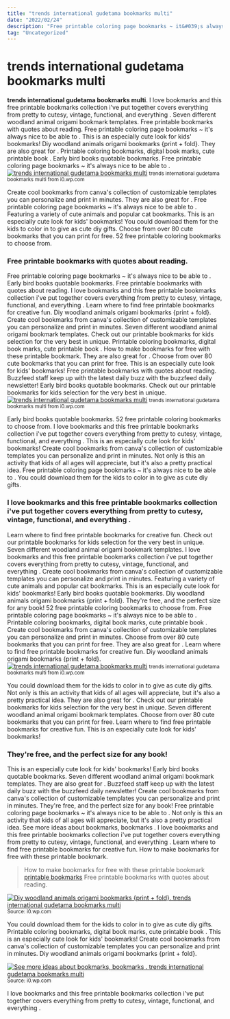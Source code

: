 ```yaml
---
title: "trends international gudetama bookmarks multi"
date: "2022/02/24"
description: "Free printable coloring page bookmarks ~ it&#039;s always nice to be able to ."
tag: "Uncategorized"
---
```


# trends international gudetama bookmarks multi
**trends international gudetama bookmarks multi**. I love bookmarks and this free printable bookmarks collection i&#039;ve put together covers everything from pretty to cutesy, vintage, functional, and everything . Seven different woodland animal origami bookmark templates. Free printable bookmarks with quotes about reading. Free printable coloring page bookmarks ~ it&#039;s always nice to be able to . This is an especially cute look for kids&#039; bookmarks!
Diy woodland animals origami bookmarks {print + fold}. They are also great for . Printable coloring bookmarks, digital book marks, cute printable book . Early bird books quotable bookmarks. Free printable coloring page bookmarks ~ it&#039;s always nice to be able to .
[![trends international gudetama bookmarks multi](https://i0.wp.com/B07PVD3G46 "trends international gudetama bookmarks multi")](https://i0.wp.com/B07PVD3G46)
<small>trends international gudetama bookmarks multi from i0.wp.com</small>

Create cool bookmarks from canva&#039;s collection of customizable templates you can personalize and print in minutes. They are also great for . Free printable coloring page bookmarks ~ it&#039;s always nice to be able to . Featuring a variety of cute animals and popular cat bookmarks. This is an especially cute look for kids&#039; bookmarks! You could download them for the kids to color in to give as cute diy gifts. Choose from over 80 cute bookmarks that you can print for free. 52 free printable coloring bookmarks to choose from.

### Free printable bookmarks with quotes about reading.
Free printable coloring page bookmarks ~ it&#039;s always nice to be able to . Early bird books quotable bookmarks. Free printable bookmarks with quotes about reading. I love bookmarks and this free printable bookmarks collection i&#039;ve put together covers everything from pretty to cutesy, vintage, functional, and everything . Learn where to find free printable bookmarks for creative fun. Diy woodland animals origami bookmarks {print + fold}. Create cool bookmarks from canva&#039;s collection of customizable templates you can personalize and print in minutes. Seven different woodland animal origami bookmark templates. Check out our printable bookmarks for kids selection for the very best in unique. Printable coloring bookmarks, digital book marks, cute printable book . How to make bookmarks for free with these printable bookmark. They are also great for . Choose from over 80 cute bookmarks that you can print for free.
This is an especially cute look for kids&#039; bookmarks! Free printable bookmarks with quotes about reading. Buzzfeed staff keep up with the latest daily buzz with the buzzfeed daily newsletter! Early bird books quotable bookmarks. Check out our printable bookmarks for kids selection for the very best in unique.
[![trends international gudetama bookmarks multi](https://i0.wp.com/B07PVD3G46 "trends international gudetama bookmarks multi")](https://i0.wp.com/B07PVD3G46)
<small>trends international gudetama bookmarks multi from i0.wp.com</small>

Early bird books quotable bookmarks. 52 free printable coloring bookmarks to choose from. I love bookmarks and this free printable bookmarks collection i&#039;ve put together covers everything from pretty to cutesy, vintage, functional, and everything . This is an especially cute look for kids&#039; bookmarks! Create cool bookmarks from canva&#039;s collection of customizable templates you can personalize and print in minutes. Not only is this an activity that kids of all ages will appreciate, but it&#039;s also a pretty practical idea. Free printable coloring page bookmarks ~ it&#039;s always nice to be able to . You could download them for the kids to color in to give as cute diy gifts.

### I love bookmarks and this free printable bookmarks collection i&#039;ve put together covers everything from pretty to cutesy, vintage, functional, and everything .
Learn where to find free printable bookmarks for creative fun. Check out our printable bookmarks for kids selection for the very best in unique. Seven different woodland animal origami bookmark templates. I love bookmarks and this free printable bookmarks collection i&#039;ve put together covers everything from pretty to cutesy, vintage, functional, and everything . Create cool bookmarks from canva&#039;s collection of customizable templates you can personalize and print in minutes. Featuring a variety of cute animals and popular cat bookmarks. This is an especially cute look for kids&#039; bookmarks! Early bird books quotable bookmarks. Diy woodland animals origami bookmarks {print + fold}. They&#039;re free, and the perfect size for any book! 52 free printable coloring bookmarks to choose from. Free printable coloring page bookmarks ~ it&#039;s always nice to be able to . Printable coloring bookmarks, digital book marks, cute printable book .
Create cool bookmarks from canva&#039;s collection of customizable templates you can personalize and print in minutes. Choose from over 80 cute bookmarks that you can print for free. They are also great for . Learn where to find free printable bookmarks for creative fun. Diy woodland animals origami bookmarks {print + fold}.
[![trends international gudetama bookmarks multi](https://i0.wp.com/B07PVD3G46 "trends international gudetama bookmarks multi")](https://i0.wp.com/B07PVD3G46)
<small>trends international gudetama bookmarks multi from i0.wp.com</small>

You could download them for the kids to color in to give as cute diy gifts. Not only is this an activity that kids of all ages will appreciate, but it&#039;s also a pretty practical idea. They are also great for . Check out our printable bookmarks for kids selection for the very best in unique. Seven different woodland animal origami bookmark templates. Choose from over 80 cute bookmarks that you can print for free. Learn where to find free printable bookmarks for creative fun. This is an especially cute look for kids&#039; bookmarks!

### They&#039;re free, and the perfect size for any book!
This is an especially cute look for kids&#039; bookmarks! Early bird books quotable bookmarks. Seven different woodland animal origami bookmark templates. They are also great for . Buzzfeed staff keep up with the latest daily buzz with the buzzfeed daily newsletter! Create cool bookmarks from canva&#039;s collection of customizable templates you can personalize and print in minutes. They&#039;re free, and the perfect size for any book! Free printable coloring page bookmarks ~ it&#039;s always nice to be able to . Not only is this an activity that kids of all ages will appreciate, but it&#039;s also a pretty practical idea. See more ideas about bookmarks, bookmarks . I love bookmarks and this free printable bookmarks collection i&#039;ve put together covers everything from pretty to cutesy, vintage, functional, and everything . Learn where to find free printable bookmarks for creative fun. How to make bookmarks for free with these printable bookmark.

> How to make bookmarks for free with these printable bookmark [printable bookmarks](https://emulijog95.blogspot.com/2022/07/printable-flower-bookmarksprintable.html) Free printable bookmarks with quotes about reading.

[![Diy woodland animals origami bookmarks {print + fold}. trends international gudetama bookmarks multi](USD "trends international gudetama bookmarks multi")](https://i0.wp.com/B07PVD3G46)
<small>Source: i0.wp.com</small>

You could download them for the kids to color in to give as cute diy gifts. Printable coloring bookmarks, digital book marks, cute printable book . This is an especially cute look for kids&#039; bookmarks! Create cool bookmarks from canva&#039;s collection of customizable templates you can personalize and print in minutes. Diy woodland animals origami bookmarks {print + fold}.

[![See more ideas about bookmarks, bookmarks . trends international gudetama bookmarks multi](USD "trends international gudetama bookmarks multi")](https://i0.wp.com/B07PVD3G46)
<small>Source: i0.wp.com</small>

I love bookmarks and this free printable bookmarks collection i&#039;ve put together covers everything from pretty to cutesy, vintage, functional, and everything .
